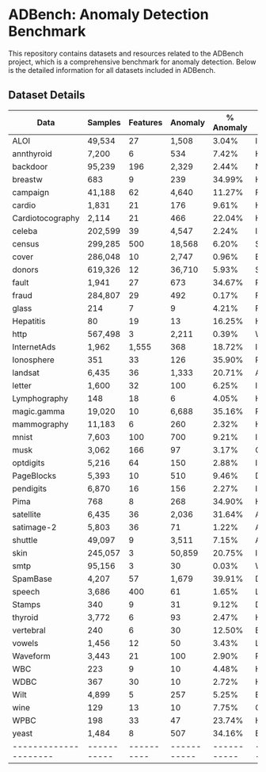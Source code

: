 # ADBench: Anomaly Detection Benchmark

This repository contains datasets and resources related to the ADBench project, which is a comprehensive benchmark for anomaly detection. Below is the detailed information for all datasets included in ADBench.

## Dataset Details

| Data                | Samples   | Features | Anomaly   | % Anomaly | Category      |
|---------------------|-----------|----------|-----------|-----------|---------------|
| ALOI               | 49,534    | 27       | 1,508     | 3.04%     | Image         |
| annthyroid         | 7,200     | 6        | 534       | 7.42%     | Healthcare    |
| backdoor           | 95,239    | 196      | 2,329     | 2.44%     | Network       |
| breastw            | 683       | 9        | 239       | 34.99%    | Healthcare    |
| campaign           | 41,188    | 62       | 4,640     | 11.27%    | Finance       |
| cardio             | 1,831     | 21       | 176       | 9.61%     | Healthcare    |
| Cardiotocography   | 2,114     | 21       | 466       | 22.04%    | Healthcare    |
| celeba             | 202,599   | 39       | 4,547     | 2.24%     | Image         |
| census             | 299,285   | 500      | 18,568    | 6.20%     | Sociology     |
| cover              | 286,048   | 10       | 2,747     | 0.96%     | Botany        |
| donors             | 619,326   | 12       | 36,710    | 5.93%     | Sociology     |
| fault              | 1,941     | 27       | 673       | 34.67%    | Physical      |
| fraud              | 284,807   | 29       | 492       | 0.17%     | Finance       |
| glass              | 214       | 7        | 9         | 4.21%     | Forensic      |
| Hepatitis          | 80        | 19       | 13        | 16.25%    | Healthcare    |
| http               | 567,498   | 3        | 2,211     | 0.39%     | Web           |
| InternetAds        | 1,962     | 1,555    | 368       | 18.72%    | Image         |
| Ionosphere         | 351       | 33       | 126       | 35.90%    | Physics       |
| landsat            | 6,435     | 36       | 1,333     | 20.71%    | Astronautics  |
| letter             | 1,600     | 32       | 100       | 6.25%     | Image         |
| Lymphography       | 148       | 18       | 6         | 4.05%     | Healthcare    |
| magic.gamma        | 19,020    | 10       | 6,688     | 35.16%    | Physics       |
| mammography        | 11,183    | 6        | 260       | 2.32%     | Healthcare    |
| mnist              | 7,603     | 100      | 700       | 9.21%     | Image         |
| musk               | 3,062     | 166      | 97        | 3.17%     | Chemistry     |
| optdigits          | 5,216     | 64       | 150       | 2.88%     | Image         |
| PageBlocks         | 5,393     | 10       | 510       | 9.46%     | Document      |
| pendigits          | 6,870     | 16       | 156       | 2.27%     | Image         |
| Pima               | 768       | 8        | 268       | 34.90%    | Healthcare    |
| satellite          | 6,435     | 36       | 2,036     | 31.64%    | Astronautics  |
| satimage-2         | 5,803     | 36       | 71        | 1.22%     | Astronautics  |
| shuttle            | 49,097    | 9        | 3,511     | 7.15%     | Astronautics  |
| skin               | 245,057   | 3        | 50,859    | 20.75%    | Image         |
| smtp               | 95,156    | 3        | 30        | 0.03%     | Web           |
| SpamBase           | 4,207     | 57       | 1,679     | 39.91%    | Document      |
| speech             | 3,686     | 400      | 61        | 1.65%     | Linguistics   |
| Stamps             | 340       | 9        | 31        | 9.12%     | Document      |
| thyroid            | 3,772     | 6        | 93        | 2.47%     | Healthcare    |
| vertebral          | 240       | 6        | 30        | 12.50%    | Biology       |
| vowels             | 1,456     | 12       | 50        | 3.43%     | Linguistics   |
| Waveform           | 3,443     | 21       | 100       | 2.90%     | Physics       |
| WBC                | 223       | 9        | 10        | 4.48%     | Healthcare    |
| WDBC               | 367       | 30       | 10        | 2.72%     | Healthcare    |
| Wilt               | 4,899     | 5        | 257       | 5.25%     | Botany        |
| wine               | 129       | 13       | 10        | 7.75%     | Chemistry     |
| WPBC               | 198       | 33       | 47        | 23.74%    | Healthcare    |
| yeast              | 1,484     | 8        | 507       | 34.16%    | Biology       |
|---------------------|-----------|----------|-----------|-----------|---------------|
